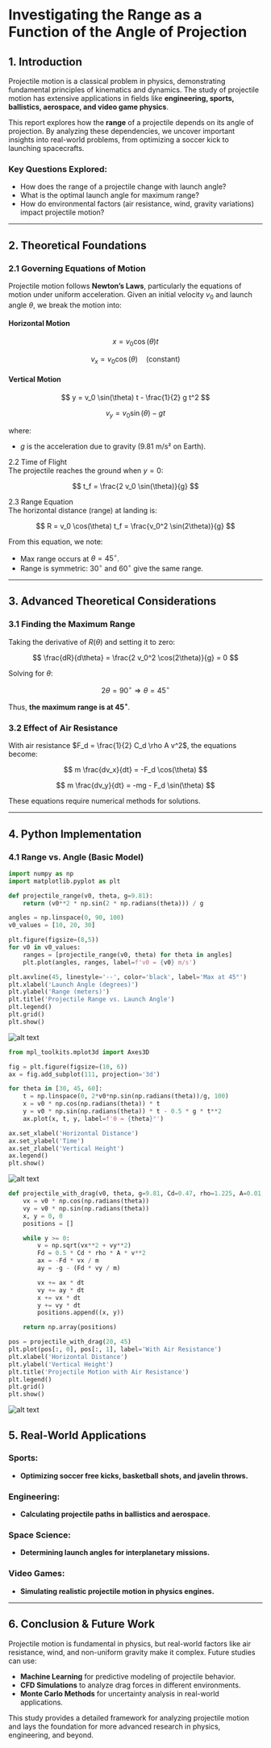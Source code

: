 # **Investigating the Range as a Function of the Angle of Projection**  

## **1. Introduction**  

Projectile motion is a classical problem in physics, demonstrating fundamental principles of kinematics and dynamics. The study of projectile motion has extensive applications in fields like **engineering, sports, ballistics, aerospace, and video game physics**.  

This report explores how the **range** of a projectile depends on its angle of projection. By analyzing these dependencies, we uncover important insights into real-world problems, from optimizing a soccer kick to launching spacecrafts.  

### **Key Questions Explored:**  

- How does the range of a projectile change with launch angle?  
- What is the optimal launch angle for maximum range?  
- How do environmental factors (air resistance, wind, gravity variations) impact projectile motion?  

---

## **2. Theoretical Foundations**  

### **2.1 Governing Equations of Motion**  

Projectile motion follows **Newton’s Laws**, particularly the equations of motion under uniform acceleration. Given an initial velocity $v_0$ and launch angle $\theta$, we break the motion into:  

#### **Horizontal Motion**  

$$
 x = v_0 \cos(\theta) t
$$

$$
 v_x = v_0 \cos(\theta)  \quad (\text{constant})
$$

#### **Vertical Motion**  

$$
 y = v_0 \sin(\theta) t - \frac{1}{2} g t^2
$$

$$
 v_y = v_0 \sin(\theta) - g t
$$

where:  
- $g$ is the acceleration due to gravity (9.81 m/s² on Earth).  

2.2 Time of Flight  
The projectile reaches the ground when $y = 0$:  

$$
t_f = \frac{2 v_0 \sin(\theta)}{g}
$$

2.3 Range Equation  
The horizontal distance (range) at landing is:  

$$
R = v_0 \cos(\theta) t_f = \frac{v_0^2 \sin(2\theta)}{g}
$$

From this equation, we note:

- Max range occurs at $\theta = 45^\circ$.
- Range is symmetric: $30^\circ$ and $60^\circ$ give the same range.
  

---

## **3. Advanced Theoretical Considerations**  

### **3.1 Finding the Maximum Range**  

Taking the derivative of $R(\theta)$ and setting it to zero:  

$$
 \frac{dR}{d\theta} = \frac{2 v_0^2 \cos(2\theta)}{g} = 0
$$

Solving for $\theta$:  

$$
 2\theta = 90^\circ \Rightarrow \theta = 45^\circ
$$

Thus, **the maximum range is at $45^\circ$**.

### **3.2 Effect of Air Resistance**  

With air resistance $F_d = \frac{1}{2} C_d \rho A v^2$, the equations become:  

$$
 m \frac{dv_x}{dt} = -F_d \cos(\theta)
$$

$$
 m \frac{dv_y}{dt} = -mg - F_d \sin(\theta)
$$

These equations require numerical methods for solutions.

---

## **4. Python Implementation**  

### **4.1 Range vs. Angle (Basic Model)**  

```python
import numpy as np
import matplotlib.pyplot as plt

def projectile_range(v0, theta, g=9.81):
    return (v0**2 * np.sin(2 * np.radians(theta))) / g

angles = np.linspace(0, 90, 100)
v0_values = [10, 20, 30]

plt.figure(figsize=(8,5))
for v0 in v0_values:
    ranges = [projectile_range(v0, theta) for theta in angles]
    plt.plot(angles, ranges, label=f'v0 = {v0} m/s')

plt.axvline(45, linestyle='--', color='black', label='Max at 45°')
plt.xlabel('Launch Angle (degrees)')
plt.ylabel('Range (meters)')
plt.title('Projectile Range vs. Launch Angle')
plt.legend()
plt.grid()
plt.show()
```
![alt text](image-9.png)

```python 
from mpl_toolkits.mplot3d import Axes3D

fig = plt.figure(figsize=(10, 6))
ax = fig.add_subplot(111, projection='3d')

for theta in [30, 45, 60]:
    t = np.linspace(0, 2*v0*np.sin(np.radians(theta))/g, 100)
    x = v0 * np.cos(np.radians(theta)) * t
    y = v0 * np.sin(np.radians(theta)) * t - 0.5 * g * t**2
    ax.plot(x, t, y, label=f'θ = {theta}°')

ax.set_xlabel('Horizontal Distance')
ax.set_ylabel('Time')
ax.set_zlabel('Vertical Height')
ax.legend()
plt.show()

```

![alt text](image-10.png)

```python
def projectile_with_drag(v0, theta, g=9.81, Cd=0.47, rho=1.225, A=0.01, m=0.1, dt=0.01):
    vx = v0 * np.cos(np.radians(theta))
    vy = v0 * np.sin(np.radians(theta))
    x, y = 0, 0
    positions = []

    while y >= 0:
        v = np.sqrt(vx**2 + vy**2)
        Fd = 0.5 * Cd * rho * A * v**2
        ax = -Fd * vx / m
        ay = -g - (Fd * vy / m)

        vx += ax * dt
        vy += ay * dt
        x += vx * dt
        y += vy * dt
        positions.append((x, y))

    return np.array(positions)

pos = projectile_with_drag(20, 45)
plt.plot(pos[:, 0], pos[:, 1], label='With Air Resistance')
plt.xlabel('Horizontal Distance')
plt.ylabel('Vertical Height')
plt.title('Projectile Motion with Air Resistance')
plt.legend()
plt.grid()
plt.show()

```

![alt text](image-11.png)

## 5. Real-World Applications

### Sports:
- **Optimizing soccer free kicks, basketball shots, and javelin throws.**

### Engineering:
- **Calculating projectile paths in ballistics and aerospace.**

### Space Science:
- **Determining launch angles for interplanetary missions.**

### Video Games:
- **Simulating realistic projectile motion in physics engines.**

---

## 6. Conclusion & Future Work

Projectile motion is fundamental in physics, but real-world factors like air resistance, wind, and non-uniform gravity make it complex. Future studies can use:

- **Machine Learning** for predictive modeling of projectile behavior.
- **CFD Simulations** to analyze drag forces in different environments.
- **Monte Carlo Methods** for uncertainty analysis in real-world applications.

This study provides a detailed framework for analyzing projectile motion and lays the foundation for more advanced research in physics, engineering, and beyond. 

